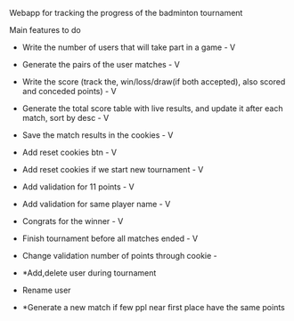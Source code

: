 Webapp for tracking the progress of the badminton tournament

Main features to do

- Write the number of users that will take part in a game - V
- Generate the pairs of the user matches - V
- Write the score (track the, win/loss/draw(if both accepted), also scored and conceded points) - V
- Generate the total score table with live results, and update it after each match, sort by desc - V
- Save the match results in the cookies - V
- Add reset cookies btn - V
- Add reset cookies if we start new tournament - V
- Add validation for 11 points - V
- Add validation for same player name - V
- Congrats for the winner - V
- Finish tournament before all matches ended - V
- Change validation number of points through cookie -

- \*Add,delete user during tournament
- Rename user
- \*Generate a new match if few ppl near first place have the same points

